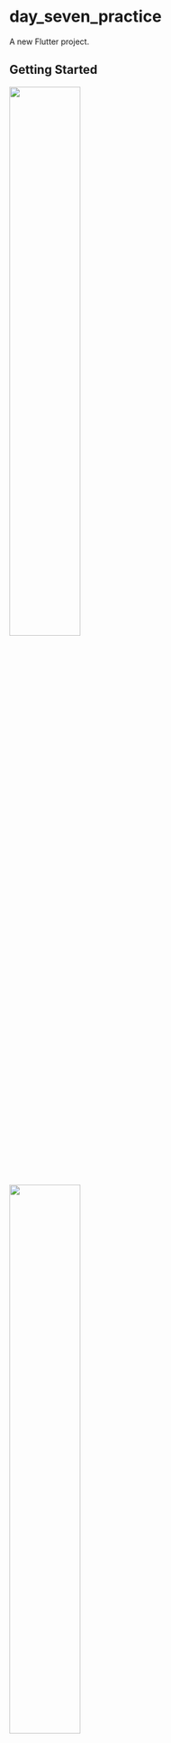 # day_seven_practice

A new Flutter project.

## Getting Started
<img src="https://user-images.githubusercontent.com/110832080/205119142-c5dcdd2f-deed-4b6b-a859-c4a867722971.png" width=50% height=50%>
<img src="https://user-images.githubusercontent.com/110832080/205119690-f6ce2589-3a04-4361-861a-1400d4df454e.png" width=50% height=50%>
<img src="https://user-images.githubusercontent.com/110832080/205119872-02afbd7c-4a1f-4ed4-a317-a4e8978e791b.png" width=50% height=50%>

